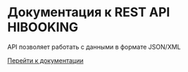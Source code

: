 # Документация к REST API HIBOOKING

API позволяет работать с данными в формате JSON/XML 

[Перейти к документации](documentation/rest.api.md)
